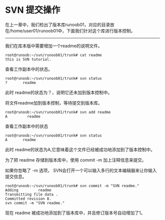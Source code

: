 # SVN 提交操作

在上一章中，我们检出了版本库runoob01，对应的目录放在/home/user01/runoob01中，下面我们针对这个库进行版本控制。

------

我们在库本版中需要增加一个readme的说明文件。

```
root@runoob:~/svn/runoob01/trunk# cat readme 
this is SVN tutorial.
```

查看工作副本中的状态。

```
root@runoob:~/svn/runoob01/trunk# svn status
?       readme
```

此时 readme的状态为？，说明它还未加到版本控制中。

将文件readme加到版本控制，等待提交到版本库。

```
root@runoob:~/svn/runoob01/trunk# svn add readme 
A         readme
```

查看工作副本中的状态

```
root@runoob:~/svn/runoob01/trunk# svn status     
A       readme
```

此时 readme的状态为A,它意味着这个文件已经被成功地添加到了版本控制中。

为了把 readme 存储到版本库中，使用 commit -m 加上注释信息来提交。

如果你忽略了 -m 选项， SVN会打开一个可以输入多行的文本编辑器来让你输入提交信息。

```
root@runoob:~/svn/runoob01/trunk# svn commit -m "SVN readme."
Adding         readme
Transmitting file data .
Committed revision 8.
svn commit -m "SVN readme."
```

现在 readme 被成功地添加到了版本库中，并且修订版本号自动增加了1。